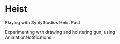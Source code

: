 # Heist
 Playing with SyntyStudios Heist Pacl

Experimenting with drawing and holstering gun, using AnimationNotifications..
